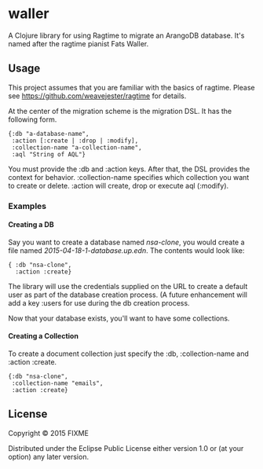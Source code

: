 # waller

A Clojure library for using Ragtime to migrate an ArangoDB database. It's named
after the ragtime pianist Fats Waller. 

## Usage

This project assumes that you are familiar with the basics of ragtime. Please
see https://github.com/weavejester/ragtime for details.

At the center of the migration scheme is the migration DSL. It has the following
form.
```
{:db "a-database-name",
 :action [:create | :drop | :modify],
 :collection-name "a-collection-name",
 :aql "String of AQL"}
 ```
 
 You must provide the :db and :action keys. After that, the DSL provides the
 context for behavior.  :collection-name specifies which collection you want
 to create or delete.  :action will create, drop or execute aql (:modify). 
 
 ### Examples
 
 
 #### Creating a DB
 Say you want to create a database named *nsa-clone*,
 you would create a file named *2015-04-18-1-database.up.edn*. The contents
 would look like:
 
 ```
 { :db "nsa-clone",
   :action :create}
 ```
 
 The library will use the credentials supplied on the URL to create a default 
 user as part of the database creation process. (A future enhancement will add
 a key :users for use during the db creation process.
 
 
 
 Now that your database exists, you'll want to have some collections.
 
 #### Creating a Collection
 To create a document collection just specify the :db, :collection-name and 
 :action :create.
 
 ```
 {:db "nsa-clone",
  :collection-name "emails",
  :action :create}
```



## License

Copyright © 2015 FIXME

Distributed under the Eclipse Public License either version 1.0 or (at
your option) any later version.
